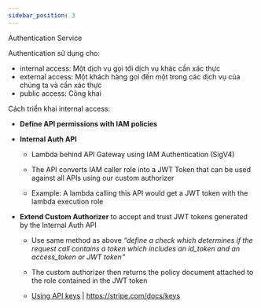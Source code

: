 ```yaml
---
sidebar_position: 3
---
```


Authentication Service

Authentication sử dụng cho:

- internal access: Một dịch vụ gọi tới dịch vụ khác cần xác thực
- external access: Một khách hàng gọi đến một trong các dịch vụ của chúng ta và cần xác thực
- public access: Công khai

Cách triển khai internal access:

- **Define API permissions with IAM policies**

- **Internal Auth API**
  
  - Lambda behind API Gateway using IAM Authentication (SigV4)
  
  - The API converts IAM caller role into a JWT Token that can be used against all APIs using our custom authorizer
  
  - Example: A lambda calling this API would get a JWT token with the lambda execution role

- **Extend Custom Authorizer** to accept and trust JWT tokens generated by the Internal Auth API
  
  - Use same method as above *“define a check which determines if the request call contains a token which includes an id_token and an access_token or JWT token"*
  
  - The custom authorizer then returns the policy document attached to the role contained in the JWT token
  
  - [Using API keys](https://cloud.google.com/docs/authentication/api-keys) | https://stripe.com/docs/keys